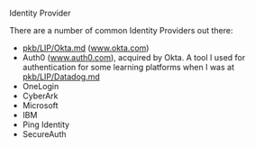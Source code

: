 Identity Provider

There are a number of common Identity Providers out there:
- [pkb/LIP/Okta.md](pkb/LIP/Okta.md) (www.okta.com)
- Auth0 (www.auth0.com), acquired by Okta. A tool I used for authentication for some learning platforms when I was at [pkb/LIP/Datadog.md](pkb/LIP/Datadog.md)
- OneLogin
- CyberArk
- Microsoft
- IBM
- Ping Identity
- SecureAuth